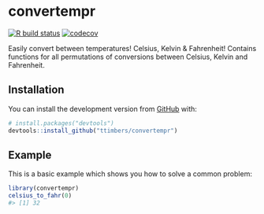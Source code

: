 
<!-- README.md is generated from README.Rmd. Please edit that file -->

# convertempr

<!-- badges: start -->

[![R build
status](https://github.com/ttimbers/convertempr/workflows/R-CMD-check/badge.svg)](https://github.com/ttimbers/convertempr/actions)
[![codecov](https://codecov.io/gh/ttimbers/convertempr/branch/master/graph/badge.svg)](https://codecov.io/gh/ttimbers/convertempr)
<!-- badges: end -->

Easily convert between temperatures\! Celsius, Kelvin & Fahrenheit\!
Contains functions for all permutations of conversions between Celsius,
Kelvin and Fahrenheit.

## Installation

You can install the development version from
[GitHub](https://github.com/) with:

``` r
# install.packages("devtools")
devtools::install_github("ttimbers/convertempr")
```

## Example

This is a basic example which shows you how to solve a common problem:

``` r
library(convertempr)
celsius_to_fahr(0)
#> [1] 32
```
